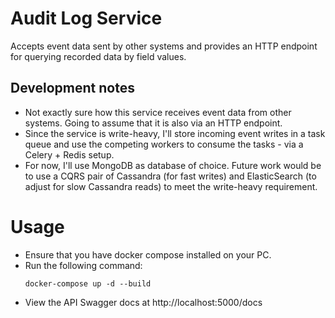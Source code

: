 # Audit Log Service

Accepts event data sent by other systems and provides an HTTP endpoint for querying recorded data by field values.

## Development notes
* Not exactly sure how this service receives event data from other systems. Going to assume that it is also via an HTTP endpoint.
* Since the service is write-heavy, I'll store incoming event writes in a task queue and use the competing workers to consume the tasks - via a Celery + Redis setup.
* For now, I'll use MongoDB as database of choice. Future work would be to use a CQRS pair of Cassandra (for fast writes) and ElasticSearch (to adjust for slow Cassandra reads) to meet the write-heavy requirement.

# Usage
* Ensure that you have docker compose installed on your PC.
* Run the following command:
    ```
    docker-compose up -d --build
    ```
* View the API Swagger docs at http://localhost:5000/docs